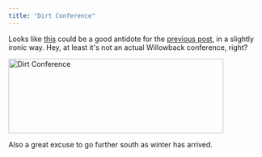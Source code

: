 ```yaml
---
title: "Dirt Conference"
---
```

<p>Looks like <a href="http://www.dirtconference.com/">this</a> could be a good antidote for the <a href="https://chrisenns.com/2009/10/07/becoming-willowback/">previous post</a>, in a slightly ironic way.  Hey, at least it's not an actual Willowback conference, right?</p>
<p><a href="http://www.dirtconference.com/"><img src="https://chrisenns.com/wp-content/uploads/2009/10/dirtconference1.jpg" alt="Dirt Conference" title="Dirt Conference" width="425" height="148" class="aligncenter size-full wp-image-1826" /></a></p>
<p>Also a great excuse to go further south as winter has arrived.</p>
